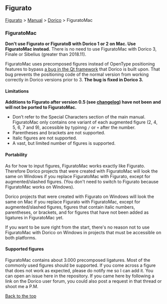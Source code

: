 ## Figurato

[Figurato](../README.md) > [Manual](manual.md) > [Dorico](dorico.md)  > FiguratoMac

### FiguratoMac

**Don't use Figurato or FiguratoB with Dorico 1 or 2 on Mac. Use FiguratoMac instead.**
There is no need to use FiguratoMac with Dorico 3, Finale or Sibelius (greater than 2018.11).

FiguratoMac uses precomposed figures instead of OpenType positioning features to bypass [a bug in the Qt framework](https://bugreports.qt.io/browse/QTBUG-69803) that Dorico is built upon. That bug prevents the positioning code of the normal version from working correctly in Dorico versions prior to 3. **The bug is fixed in Dorico 3.**

#### Limitations
**Additions to Figurato after version 0.5 (see [changelog](changelog.md)) have not been and will not be ported to FiguratoMac.**

- Don’t refer to the Special Characters section of the main manual. FiguratoMac only contains one variant of each augmented figure (2, 4, 5, 6, 7 and 9), accessible by typinng `/` or `+` after the number.
- Parentheses and brackets are not supported.
- Italic figures are not supported.
- A vast, but limited number of figures is supported.

#### Portability
As for how to input figures, FiguratoMac works exactly like Figurato. Therefore Dorico projects that were created with FiguratoMac will look the same on Windows if you replace FiguratoMac with Figurato, except for augmented/slashed figures. (You don't need to switch to Figurato because FiguratoMac works on Windows).

Dorico projects that were created with Figurato on Windows will look the same on Mac if you replace Figurato with FiguratoMac, except for augmented/slashed figures, figures that contain italic numbers, parentheses, or brackets, and for figures that have not been added as ligatures in FiguratoMac yet.

If you want to be sure right from the start, there's no reason not to use FiguratoMac with Dorico on Windows in projects that must be accessible on both platforms.

#### Supported figures
FiguratoMac contains about 3.000 precomposed ligatures. Most of the commonly used figures should be supported. If you come across a figure that does not work as expected, please do notify me so I can add it. You can open an issue here in the repository. If you came here by following a link on the Dorico user forum, you could also post a request in that thread or shoot me a P.M.

[Back to the top](FiguratoMac.md#figurato)